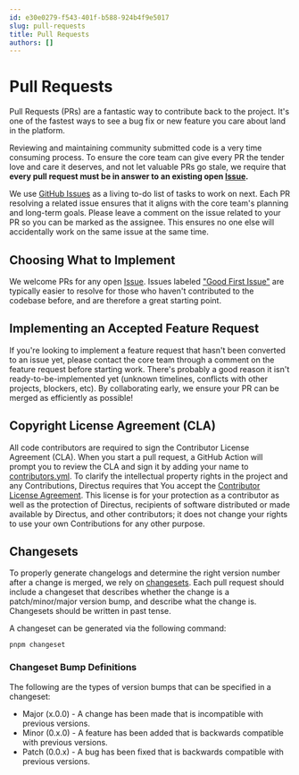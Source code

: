 ```yaml
---
id: e30e0279-f543-401f-b588-924b4f9e5017
slug: pull-requests
title: Pull Requests
authors: []
---
```

# Pull Requests

Pull Requests (PRs) are a fantastic way to contribute back to the project. It's one of the fastest ways to see a bug fix or new feature you care about land in the platform.

Reviewing and maintaining community submitted code is a very time consuming process. To ensure the core team can give every PR the tender love and care it deserves, and not let valuable PRs go stale, we require that **every pull request must be in answer to an existing open [Issue](https://github.com/directus/directus/issues).**

We use [GitHub Issues](https://github.com/directus/directus/issues) as a living to-do list of tasks to work on next. Each PR resolving a related issue ensures that it aligns with the core team's planning and long-term goals. Please leave a comment on the issue related to your PR so you can be marked as the assignee. This ensures no one else will accidentally work on the same issue at the same time.

## Choosing What to Implement

We welcome PRs for any open [Issue](https://github.com/directus/directus/issues). Issues labeled
["Good First Issue"](https://github.com/directus/directus/issues?q=is:open+is:issue+label:%22%E2%AD%90%EF%B8%8F+Good+First+Issue%22) are typically easier to resolve for those who haven't contributed to the codebase before, and are therefore a great starting point.

## Implementing an Accepted Feature Request

If you're looking to implement a feature request that hasn't been converted to an issue yet, please contact the core team through a comment on the feature request before starting work. There's probably a good reason it isn't ready-to-be-implemented yet (unknown timelines, conflicts with other projects, blockers, etc). By collaborating early, we ensure your PR can be merged as efficiently as possible!

## Copyright License Agreement (CLA)

All code contributors are required to sign the Contributor License Agreement (CLA). When you start a pull request, a GitHub Action will prompt you to review the CLA and sign it by adding your name to
[contributors.yml](https://github.com/directus/directus/blob/main/contributors.yml). To clarify the intellectual property rights in the project and any Contributions, Directus requires that You accept the
[Contributor License Agreement](https://github.com/directus/directus/blob/main/cla.md). This license is for your protection as a contributor as well as the protection of Directus, recipients of software distributed or made available by Directus, and other contributors; it does not change your rights to use your own Contributions for any other purpose.

## Changesets

To properly generate changelogs and determine the right version number after a change is merged, we rely on [changesets](https://github.com/changesets/changesets). Each pull request should include a changeset that describes whether the change is a patch/minor/major version bump, and describe what the change is. Changesets should be written in past tense.

A changeset can be generated via the following command:

```shell
pnpm changeset
```

### Changeset Bump Definitions

The following are the types of version bumps that can be specified in a changeset:

- Major (x.0.0) - A change has been made that is incompatible with previous versions.
- Minor (0.x.0) - A feature has been added that is backwards compatible with previous versions.
- Patch (0.0.x) - A bug has been fixed that is backwards compatible with previous versions.
